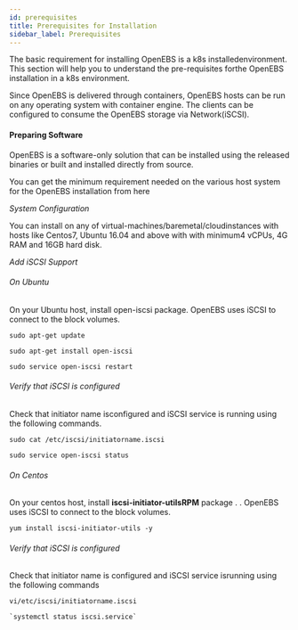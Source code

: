 ```yaml
---
id: prerequisites
title: Prerequisites for Installation
sidebar_label: Prerequisites
---
```


The basic requirement for installing OpenEBS is a k8s installedenvironment. This section will help you to understand the pre-requisites forthe OpenEBS installation in a k8s environment. 

Since OpenEBS is delivered through containers, OpenEBS hosts can be run on any operating system with container engine. The clients can be configured to consume the OpenEBS storage via Network(iSCSI). 

 

#### **Preparing Software**

 OpenEBS is a software-only solution that can be installed using the released binaries or built and installed directly from source.

You can get the minimum requirement needed on the various host system for the OpenEBS installation from here

 

*System Configuration*

You can install on any of virtual-machines/baremetal/cloudinstances with hosts like Centos7, Ubuntu 16.04 and above with with minimum4 vCPUs, 4G RAM and 16GB hard disk. 

 

*Add iSCSI Support*

###### On Ubuntu

On your Ubuntu host, install open-iscsi package. OpenEBS uses iSCSI to connect to the block volumes.

```
sudo apt-get update
```

```
sudo apt-get install open-iscsi
```

```
sudo service open-iscsi restart
```



###### Verify that iSCSI is configured

Check that initiator name isconfigured and iSCSI service is running using the following commands.

```
sudo cat /etc/iscsi/initiatorname.iscsi
```

```
sudo service open-iscsi status
```



###### On Centos

On your centos host, install **iscsi-initiator-utilsRPM** package . . OpenEBS uses iSCSI to connect to the block volumes.

```
yum install iscsi-initiator-utils -y
```

 

###### Verify that iSCSI is configured

Check that initiator name is configured and iSCSI service isrunning using the following commands

```
vi/etc/iscsi/initiatorname.iscsi
```

```
`systemctl status iscsi.service`
```



<!-- Hotjar Tracking Code for https://docs.openebs.io -->
<script>
   (function(h,o,t,j,a,r){
       h.hj=h.hj||function(){(h.hj.q=h.hj.q||[]).push(arguments)};
       h._hjSettings={hjid:785693,hjsv:6};
       a=o.getElementsByTagName('head')[0];
       r=o.createElement('script');r.async=1;
       r.src=t+h._hjSettings.hjid+j+h._hjSettings.hjsv;
       a.appendChild(r);
   })(window,document,'https://static.hotjar.com/c/hotjar-','.js?sv=');
</script>